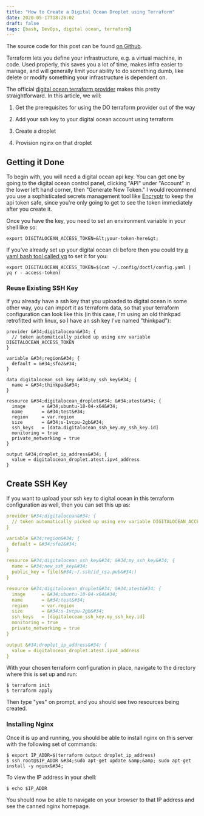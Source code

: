 ```yaml
---
title: "How to Create a Digital Ocean Droplet using Terraform"
date: 2020-05-17T18:26:02
draft: false
tags: [bash, DevOps, digital ocean, terraform]
---
```


The source code for this post can be found [on Github](https://github.com/nfisher23/digitalocean-terraform-examples).

Terraform lets you define your infrastructure, e.g. a virtual machine, in code. Used properly, this saves you a lot of time, makes infra easier to manage, and will generally limit your ability to do something dumb, like delete or modify something your infrastructure is dependent on.

The official [digital ocean terraform provider](https://www.terraform.io/docs/providers/do/index.html) makes this pretty straightforward. In this article, we will:

1. Get the prerequisites for using the DO terraform provider out of the way
2. Add your ssh key to your digital ocean account using terraform

3. Create a droplet
4. Provision nginx on that droplet

## Getting it Done

To begin with, you will need a digital ocean api key. You can get one by going to the digital ocean control panel, clicking &#34;API&#34; under &#34;Account&#34; in the lower left hand corner, then &#34;Generate New Token.&#34; I would recommend you use a sophisticated secrets management tool like [Encryptr](https://spideroak.com/encryptr/) to keep the api token safe, since you&#39;re only going to get to see the token immediately after you create it.

Once you have the key, you need to set an environment variable in your shell like so:

```
export DIGITALOCEAN_ACCESS_TOKEN=&lt;your-token-here&gt;
```

If you&#39;ve already set up your digital ocean cli before then you could try [a yaml bash tool called yq](https://mikefarah.gitbook.io/yq/) to set it for you:

```
export DIGITALOCEAN_ACCESS_TOKEN=$(cat ~/.config/doctl/config.yaml |  yq r - access-token)
```

### Reuse Existing SSH Key

If you already have a ssh key that you uploaded to digital ocean in some other way, you can import it as terraform data, so that your terraform configuration can look like this (in this case, I&#39;m using an old thinkpad retrofitted with linux, so I have an ssh key I&#39;ve named &#34;thinkpad&#34;):

```hcl
provider &#34;digitalocean&#34; {
  // token automatically picked up using env variable DIGITALOCEAN_ACCESS_TOKEN
}

variable &#34;region&#34; {
  default = &#34;sfo2&#34;
}

data digitalocean_ssh_key &#34;my_ssh_key&#34; {
  name = &#34;thinkpad&#34;
}

resource &#34;digitalocean_droplet&#34; &#34;atest&#34; {
  image      = &#34;ubuntu-18-04-x64&#34;
  name       = &#34;test&#34;
  region     = var.region
  size       = &#34;s-1vcpu-2gb&#34;
  ssh_keys   = [data.digitalocean_ssh_key.my_ssh_key.id]
  monitoring = true
  private_networking = true
}

output &#34;droplet_ip_address&#34; {
  value = digitalocean_droplet.atest.ipv4_address
}

```

## Create SSH Key

If you want to upload your ssh key to digital ocean in this terraform configuration as well, then you can set this up as:

```yaml
provider &#34;digitalocean&#34; {
  // token automatically picked up using env variable DIGITALOCEAN_ACCESS_TOKEN
}

variable &#34;region&#34; {
  default = &#34;sfo2&#34;
}

resource &#34;digitalocean_ssh_key&#34; &#34;my_ssh_key&#34; {
  name = &#34;new_ssh_key&#34;
  public_key = file(&#34;~/.ssh/id_rsa.pub&#34;)
}

resource &#34;digitalocean_droplet&#34; &#34;atest&#34; {
  image      = &#34;ubuntu-18-04-x64&#34;
  name       = &#34;test&#34;
  region     = var.region
  size       = &#34;s-1vcpu-2gb&#34;
  ssh_keys   = [digitalocean_ssh_key.my_ssh_key.id]
  monitoring = true
  private_networking = true
}

output &#34;droplet_ip_address&#34; {
  value = digitalocean_droplet.atest.ipv4_address
}

```

With your chosen terraform configuration in place, navigate to the directory where this is set up and run:

```
$ terraform init
$ terraform apply

```

Then type &#34;yes&#34; on prompt, and you should see two resources being created.

### Installing Nginx

Once it is up and running, you should be able to install nginx on this server with the following set of commands:

```
$ export IP_ADDR=$(terraform output droplet_ip_address)
$ ssh root@$IP_ADDR &#34;sudo apt-get update &amp;&amp; sudo apt-get install -y nginx&#34;

```

To view the IP address in your shell:

```
$ echo $IP_ADDR

```

You should now be able to navigate on your browser to that IP address and see the canned nginx homepage.
